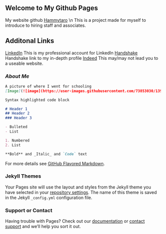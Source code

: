 ## Welcome to My Github Pages

My website github [Hammytaro](https://github.com/Hammytaro/cse4050/edit/gh-pages/index.md) \n
This is a project made for myself to introduce to hiring staff and associates. 


## Additonal Links
[LinkedIn](https://https://www.linkedin.com/in/sean-akins-csegame-designer/) 
This is my professional account for LinkedIn
[Handshake](https://csusb.joinhandshake.com/users/8592457)
Handshake link to my in-depth profile
[Indeed](https://my.indeed.com/resume?hl=en&co=US&from=gnav-acme--jobseeker-contributions-webapp/)
This may/may not lead you to a useable website. 

### _About Me_



```markdown
A picture of where I went for schooling
[Image](![image](https://user-images.githubusercontent.com/73853030/139179628-824d6b02-8751-4d48-a582-fa9478fbcf61.png)

Syntax highlighted code block

# Header 1
## Header 2
### Header 3

- Bulleted
- List

1. Numbered
2. List

**Bold** and _Italic_ and `Code` text

```

For more details see [GitHub Flavored Markdown](https://guides.github.com/features/mastering-markdown/).

### Jekyll Themes

Your Pages site will use the layout and styles from the Jekyll theme you have selected in your [repository settings](https://github.com/Hammytaro/cse4050/settings/pages). The name of this theme is saved in the Jekyll `_config.yml` configuration file.

### Support or Contact

Having trouble with Pages? Check out our [documentation](https://docs.github.com/categories/github-pages-basics/) or [contact support](https://support.github.com/contact) and we’ll help you sort it out.
